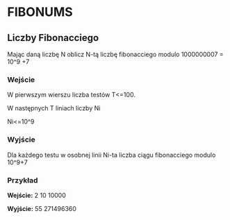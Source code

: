 # FIBONUMS
## Liczby Fibonacciego
Mając daną liczbę N oblicz N-tą liczbę fibonacciego modulo 1000000007 = 10^9 +7

### Wejście
W pierwszym wierszu liczba testów T<=100.

W następnych T liniach liczby Ni

Ni<=10^9

### Wyjście
Dla każdego testu w osobnej linii Ni-ta liczba ciągu fibonacciego modulo 10^9+7

### Przykład
**Wejście:**
2
10
10000

**Wyjście:**
55
271496360
